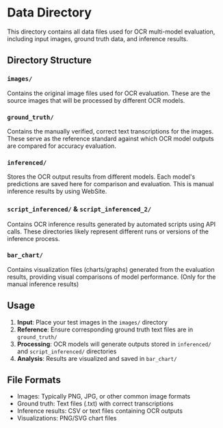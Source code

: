 # Data Directory

This directory contains all data files used for OCR multi-model evaluation, including input images, ground truth data, and inference results.

## Directory Structure

### `images/`

Contains the original image files used for OCR evaluation. These are the source images that will be processed by different OCR models.

### `ground_truth/`

Contains the manually verified, correct text transcriptions for the images. These serve as the reference standard against which OCR model outputs are compared for accuracy evaluation.

### `inferenced/`

Stores the OCR output results from different models. Each model's predictions are saved here for comparison and evaluation. This is manual inference results by using WebSite.

### `script_inferenced/` & `script_inferenced_2/`

Contains OCR inference results generated by automated scripts using API calls. These directories likely represent different runs or versions of the inference process.

### `bar_chart/`

Contains visualization files (charts/graphs) generated from the evaluation results, providing visual comparisons of model performance. (Only for the manual inference results)

## Usage

1. **Input**: Place your test images in the `images/` directory
2. **Reference**: Ensure corresponding ground truth text files are in `ground_truth/`
3. **Processing**: OCR models will generate outputs stored in `inferenced/` and `script_inferenced/` directories
4. **Analysis**: Results are visualized and saved in `bar_chart/`

## File Formats

- Images: Typically PNG, JPG, or other common image formats
- Ground truth: Text files (.txt) with correct transcriptions
- Inference results: CSV or text files containing OCR outputs
- Visualizations: PNG/SVG chart files
